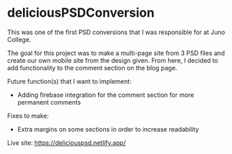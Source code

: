 # deliciousPSDConversion

This was one of the first PSD conversions that I was responsible for at Juno College.

The goal for this project was to make a multi-page site from 3 PSD files and create our own mobile site from the design given.
From here, I decided to add functionality to the comment section on the blog page.

Future function(s) that I want to implement:
- Adding firebase integration for the comment section for more permanent comments

Fixes to make:
- Extra margins on some sections in order to increase readability

Live site: https://deliciouspsd.netlify.app/



